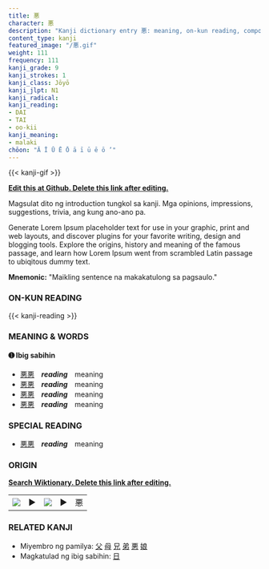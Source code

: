 ```yaml
---
title: 悪
character: 悪
description: "Kanji dictionary entry 悪: meaning, on-kun reading, compounds, origin, related kanji"
content_type: kanji
featured_image: "/悪.gif"
weight: 111
frequency: 111
kanji_grade: 9
kanji_strokes: 1
kanji_class: Jōyō
kanji_jlpt: N1
kanji_radical: 
kanji_reading: 
- DAI
- TAI
- oo-kii
kanji_meaning:
- malaki
chōon: "Ā Ī Ū Ē Ō ā ī ū ē ō ’"
---
```

[//]: # (Don't edit the line below. Kanji animated GIF code is automatically generated.)
{{< kanji-gif >}}

[//]: # (Edit below this line.)

**[Edit this at Github. Delete this link after editing.](https://github.com/tim0g/tim/tree/main/content/kanji/悪/index.md)**

Magsulat dito ng introduction tungkol sa kanji. Mga opinions, impressions, suggestions, trivia, ang kung ano-ano pa.

Generate Lorem Ipsum placeholder text for use in your graphic, print and web layouts, and discover plugins for your favorite writing, design and blogging tools. Explore the origins, history and meaning of the famous passage, and learn how Lorem Ipsum went from scrambled Latin passage to ubiqitous dummy text.
 
**Mnemonic:** "Maikling sentence na makakatulong sa pagsaulo."

### ON-KUN READING

[//]: # (Don't edit the line below. ON-KUN READING code is automatically generated.)
{{< kanji-reading >}}

### MEANING & WORDS

#### ➊ **Ibig sabihin**
  - [悪](../悪)[悪](../悪)　***reading***　meaning
  - [悪](../悪)[悪](../悪)　***reading***　meaning
  - [悪](../悪)[悪](../悪)　***reading***　meaning
  - [悪](../悪)[悪](../悪)　***reading***　meaning

### SPECIAL READING
  - [悪](../悪)[悪](../悪)　***reading***　meaning

### ORIGIN

**[Search Wiktionary. Delete this link after editing.](https://wiktionary.org/wiki/悪)**
<table class="kanji-table"><tr><td>
<img src="60px-悪-bronze.svg.png">
</td><td>▶</td><td>
<img src="60px-悪-oracle.svg.png">
</td><td>▶</td>
<td class="kanji-origin">悪</td>
</tr></table>

### RELATED KANJI
- Miyembro ng pamilya: [父](../父) [母](../母) [兄](../兄) [弟](../弟) [悪](../悪) [娘](../娘)
- Magkatulad ng ibig sabihin: [日](../日)

